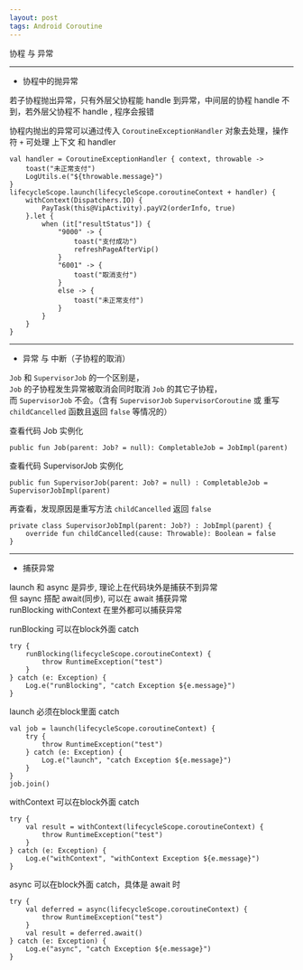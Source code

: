 ```yaml
---
layout: post
tags: Android Coroutine
---
```


协程 与 异常

---

- 协程中的抛异常

若子协程抛出异常，只有外层父协程能 handle 到异常，中间层的协程 handle 不到，若外层父协程不 handle , 程序会报错

协程内抛出的异常可以通过传入 `CoroutineExceptionHandler` 对象去处理，操作符 `+` 可处理 上下文 和 handler
```
val handler = CoroutineExceptionHandler { context, throwable ->
	toast("未正常支付")
	LogUtils.e("${throwable.message}")
}
lifecycleScope.launch(lifecycleScope.coroutineContext + handler) {
	withContext(Dispatchers.IO) {
		PayTask(this@VipActivity).payV2(orderInfo, true)
	}.let {
		when (it["resultStatus"]) {
			"9000" -> {
				toast("支付成功")
				refreshPageAfterVip()
			}
			"6001" -> {
				toast("取消支付")
			}
			else -> {
				toast("未正常支付")
			}
		}
	}
}
```

---

- 异常 与 中断（子协程的取消）

`Job` 和 `SupervisorJob` 的一个区别是，  
`Job` 的子协程发生异常被取消会同时取消 `Job` 的其它子协程，  
而 `SupervisorJob` 不会。（含有 `SupervisorJob` `SupervisorCoroutine` 或 重写 `childCancelled` 函数且返回 `false` 等情况的）

查看代码 Job 实例化
```
public fun Job(parent: Job? = null): CompletableJob = JobImpl(parent)
```

查看代码 SupervisorJob 实例化
```
public fun SupervisorJob(parent: Job? = null) : CompletableJob = SupervisorJobImpl(parent)
```

再查看，发现原因是重写方法 `childCancelled` 返回 `false`
```
private class SupervisorJobImpl(parent: Job?) : JobImpl(parent) {
    override fun childCancelled(cause: Throwable): Boolean = false
}
```

---

- 捕获异常

launch 和 async 是异步, 理论上在代码块外是捕获不到异常  
但 saync 搭配 await(同步), 可以在 await 捕获异常  
runBlocking withContext 在里外都可以捕获异常  

runBlocking 可以在block外面 catch
```
try {
    runBlocking(lifecycleScope.coroutineContext) {
        throw RuntimeException("test")
    }
} catch (e: Exception) {
    Log.e("runBlocking", "catch Exception ${e.message}")
}
```

launch 必须在block里面 catch
```
val job = launch(lifecycleScope.coroutineContext) {
    try {
        throw RuntimeException("test")
    } catch (e: Exception) {
        Log.e("launch", "catch Exception ${e.message}")
    }
}
job.join()
```

withContext 可以在block外面 catch
```
try {
    val result = withContext(lifecycleScope.coroutineContext) {
        throw RuntimeException("test")
    }
} catch (e: Exception) {
    Log.e("withContext", "withContext Exception ${e.message}")
}
```

async 可以在block外面 catch，具体是 await 时
```
try {
    val deferred = async(lifecycleScope.coroutineContext) {
        throw RuntimeException("test")
    }
    val result = deferred.await()
} catch (e: Exception) {
    Log.e("async", "catch Exception ${e.message}")
}
```
